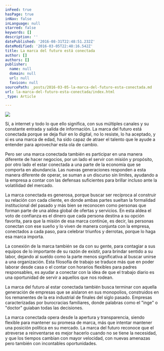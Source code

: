 ```yaml
---
inFeed: true
hasPage: true
inNav: false
inLanguage: null
starred: false
keywords: []
description: ''
datePublished: '2016-08-31T22:48:51.232Z'
dateModified: '2016-03-05T22:48:16.542Z'
title: La marca del futuro está conectada
author: []
authors: []
publisher:
  name: null
  domain: null
  url: null
  favicon: null
sourcePath: _posts/2016-03-05-la-marca-del-futuro-esta-conectada.md
url: la-marca-del-futuro-esta-conectada/index.html
_type: Article

---
```

![](https://the-grid-user-content.s3-us-west-2.amazonaws.com/4229bb26-9c05-43fa-be01-f465ead02ecf.jpg)

Sí, a internet y todo lo que ello significa, con sus múltiples canales y su constante entrada y salida de información. La marca del futuro está conectada porque se deja fluir en lo digital, no lo resiste, lo ha aceptado, y si es una marca de edad, ha sido capaz de atraer el talento que le ayude a entender para aprovechar esta ola de cambio.

Pero ser una marca conectada también es participar en una manera diferente de hacer negocios, por un lado el servir con misión y propósito, por otro lado el estar conectada a una parte de la economía que se comporta en abundancia. Las nuevas generaciones responden a esta manera diferente de operar, se suman a un discurso sin límites, ayudando a la empresa a contar con las defensas suficientes para brillar incluso ante la volatilidad del mercado.

La marca conectada es generosa, porque buscar ser recíproca al construir su relación con cada cliente, en donde ambas partes sueltan la formalidad institucional del pasado y más bien se reconocen como personas que forman parte de una aldea global de ofertas y servicios. En esta aldea el voto de confianza es el dinero que cada persona destina a su opción favorita, para que la misión de esa marca continúe, es decir, las personas conectan con ese sueño y lo viven de manera conjunta con la empresa, conectados a cada paso, para celebrar triunfos y derrotas, porque lo haga esa marca importa.

La conexión de la marca también se da con su gente, para contagiar a sus equipos de lo importante de su razón de existir, para brindar sentido a su labor, dejando al sueldo como la parte menos significativa al buscar unirse a una organización. Esta filosofía de trabajo se traduce más que en poder laborar desde casa o el contar con horarios flexibles para padres responsables, es ayudar a conectar con la idea de que el trabajo diario es una oportunidad de servir a aquellos que nos rodean.

La marca del futuro al estar conectada también busca terminar con aquella generación de empresas que se aislaron en sus monopolios, construidos en los remanentes de la era industrial de finales del siglo pasado. Empresas caracterizadas por burocracias familiares, donde palabras como el "inge" o "doctor" guiaban todas las decisiones.

La marca conectada opera desde la apertura y transparencia, siendo flexible para mantener su promesa de marca, más que intentar mantener una posición política en su mercado. La marca del futuro reconoce que el atreverse a reinventarse es mejor hacerlo cuando no se tiene la necesidad, y que los tiempos cambian con mayor velocidad, con nuevas amenazas pero también con incontables oportunidades.